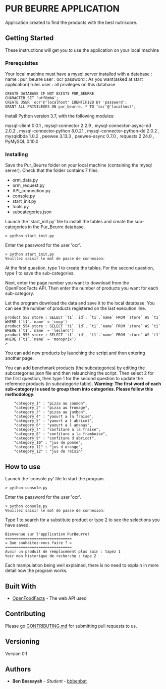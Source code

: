 # PUR BEURRE  APPLICATION

Application created to find the products with the best nutriscore.

## Getting Started

These instructions will get you to use the application on your local machine

### Prerequisites

Your local machine must have a mysql server installed with a database :
name : pur_beurre
user : ocr
password : As you want(asked at start application)
rules user : all privileges on this database

```
CREATE DATABASE IF NOT EXISTS PUR_BEURRE
CHARACTER SET 'utf8mb4';
CREATE USER 'ocr'@'localhost' IDENTIFIED BY 'password';
GRANT ALL PRIVILEGES ON pur_beurre. * TO 'ocr'@'localhost';
```
Install Python version 3.7, with the following modules:

mysql-client 0.0.1 ,
mysql-connector 2.2.9 ,
mysql-connector-async-dd 2.0.2 ,
mysql-connector-python 8.0.21 ,
mysql-connector-python-dd 2.0.2 ,
mysqldbda 1.0.2 ,
peewee 3.13.3 ,
peewee-async 0.7.0 ,
requests 2.24.0 ,
PyMySQL 0.10.0 

### Installing

Save the Pur_Beurre folder on your local machine (containing the mysql server).
Check that the folder contains 7 files:
- orm_data.py
- orm_request.py
- API_connection.py
- console.py
- start_init.py
- tools.py
- subcategories.json

Launch the 'start_init.py' file to install the tables and create the sub-categories in the Pur_Beurre database.

```
> python start_init.py
```
Enter the password for the user 'ocr'.
```
> python start_init.py
Veuillez saisir le mot de passe de connexion:
```

At the first question, type 1 to create the tables.
For the second question, type 1 to save the sub-categories.

Next, enter the page number you want to download from the OpenFoodFacts API.
Then enter the number of products you want for each sub-category.

Let the program download the data and save it to the local database.
You can see the number of products registered on the last execution line.
```
product 552 store : SELECT `t1`.`id`, `t1`.`name` FROM `store` AS `t1` WHERE (`t1`.`name` = 'coop')
product 554 store : SELECT `t1`.`id`, `t1`.`name` FROM `store` AS `t1` WHERE (`t1`.`name` = 'leclerc')
product 555 store : SELECT `t1`.`id`, `t1`.`name` FROM `store` AS `t1` WHERE (`t1`.`name` = 'monoprix')
>
```
You can add new products by launching the script and then entering another page.

You can add benchmark products (the subcategories) by editing the subcategories.json file and then relaunching the script.
Then select 2 for the first question, then type 1 for the second question to update the reference products (in subcategorie table).
<b>Warning: The first word of each sub-category is used to group them into categories. Please follow this methodology.</b>
```
    "category_1" : "pizza au saumon",
    "category_2" : "pizza au fromage",
    "category_3" : "pizza au jambon",
    "category_4" : "yaourt a la fraise",
    "category_5" : "yaourt a l abricot",
    "category_6" : "yaourt a l ananas",
    "category_7" : "confiture a la fraise",
    "category_8" : "confiture a la framboise",
    "category_9" : "confiture d abricot",
    "category_10" : "jus de pomme",
    "category_11" : "jus d orange",
    "category_12" : "jus de raisin"
```
## How to use

Launch the 'console.py' file to start the program.

```
> python console.py
```
Enter the password for the user 'ocr'.
```
> python console.py
Veuillez saisir le mot de passe de connexion:
```
Type 1 to search for a substitute product or type 2 to see the selections you have saved.
```
Bienvenue sur l'application PurBeurre!
==============================
= Que souhaitez-vous faire ? =
==============================
Avoir un produit de remplacement plus sain : tapez 1
Voir mon historique de recherche : tape 2
```

Each manipulation being well explained, there is no need to explain in more detail how the program works.

## Built With

* [OpenFoodFacts](https://wiki.openfoodfacts.org/) - The web API used

## Contributing

Please go [CONTRIBUTING.md](https://github.com/bbbenbat/Projet_5_Pur_Beurre/pulls) for submitting pull requests to us.

## Versioning

Version 0.1

## Authors

* **Ben Bessayah** - *Student* - [bbbenbat](https://github.com/bbbenbat)




